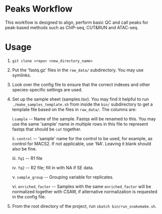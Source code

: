 # Peaks Workflow

This workflow is designed to align, perform basic QC and call peaks for peak-based methods such as ChIP-seq, CUT&RUN and ATAC-seq.

# Usage
1. `git clone <repo> <new_directory_name>`

2. Put the 'fastq.gz' files in the `raw_data/` subdirectory. You may use symlinks.

3. Look over the config file to ensure that the correct indexes and other species-specific settings are used.

4. Set up the sample sheet (samples.tsv). You may find it helpful to run `./make_samples_template.sh` from inside the `bin/` subdirectory to get a template file based on the files in `raw_data/`. The columns are:

   i.`sample` -- Name of the sample. Fastqs will be renamed to this. You may use the same 'sample' name in multiple rows in this file to represent fastqs that should be `cat` together.
   
   ii. `control` -- 'sample' name for the control to be used, for example, as control for MACS2. If not applicable, use 'NA'. Leaving it blank should also be fine.
   
   iii. `fq1` -- R1 file
    
    iv. `fq2` -- R2 file; fill in with NA if SE data.

   v. `sample_group` -- Grouping variable for replicates.

   vi. `enriched_factor` -- Samples with the same `enriched_factor` will be normalized together with CSAW, if alternative normalization is requested in the config file.

5. From the root directory of the project, run `sbatch bin/run_snakemake.sh`.
